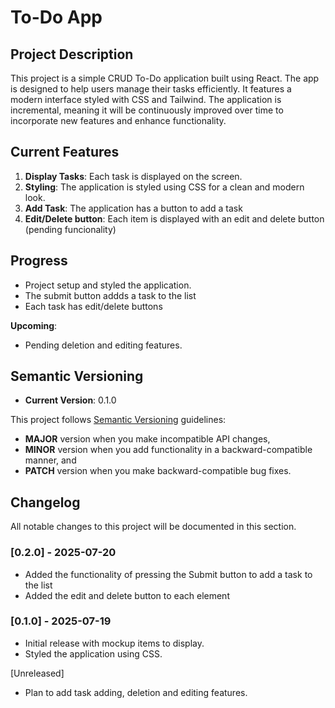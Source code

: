 # To-Do App

## Project Description

This project is a simple CRUD To-Do application built using React. The app is designed to help users manage their tasks efficiently. It features a modern interface styled with CSS and Tailwind. The application is incremental, meaning it will be continuously improved over time to incorporate new features and enhance functionality.

## Current Features

1. **Display Tasks**: Each task is displayed on the screen.
2. **Styling**: The application is styled using CSS for a clean and modern look.
3. **Add Task**: The application has a button to add a task
4. **Edit/Delete button**: Each item is displayed with an edit and delete button (pending funcionality)

## Progress

- Project setup and styled the application.
- The submit button addds a task to the list
- Each task has edit/delete buttons

**Upcoming**:

- Pending deletion and editing features.

## Semantic Versioning

- **Current Version**: 0.1.0

This project follows [Semantic Versioning](https://semver.org/) guidelines:

- **MAJOR** version when you make incompatible API changes,
- **MINOR** version when you add functionality in a backward-compatible manner, and
- **PATCH** version when you make backward-compatible bug fixes.

## Changelog

All notable changes to this project will be documented in this section.

### [0.2.0] - 2025-07-20

- Added the functionality of pressing the Submit button to add a task to the list
- Added the edit and delete button to each element

### [0.1.0] - 2025-07-19

- Initial release with mockup items to display.
- Styled the application using CSS.

[Unreleased]

- Plan to add task adding, deletion and editing features.
